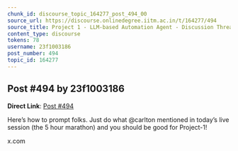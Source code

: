 ```yaml
---
chunk_id: discourse_topic_164277_post_494_00
source_url: https://discourse.onlinedegree.iitm.ac.in/t/164277/494
source_title: Project 1 - LLM-based Automation Agent - Discussion Thread [TDS Jan 2025]
content_type: discourse
tokens: 78
username: 23f1003186
post_number: 494
topic_id: 164277
---
```


## Post #494 by 23f1003186

**Direct Link**: [Post #494](https://discourse.onlinedegree.iitm.ac.in/t/164277/494)

Here’s how to prompt folks. Just do what @carlton mentioned in today’s live session (the 5 hour marathon) and you should be good for Project-1!

x.com
